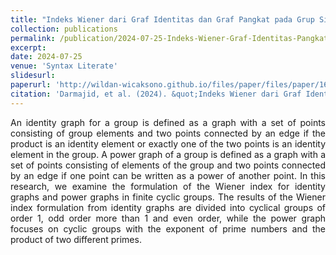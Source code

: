 ```yaml
---
title: "Indeks Wiener dari Graf Identitas dan Graf Pangkat pada Grup Siklis Berhingga"
collection: publications
permalink: /publication/2024-07-25-Indeks-Wiener-Graf-Identitas-Pangkat-Siklis-Berhingga-No-7
excerpt: 
date: 2024-07-25
venue: 'Syntax Literate'
slidesurl: 
paperurl: 'http://wildan-wicaksono.github.io/files/paper/files/paper/16994-Article Text-59366-1-10-20240725.pdf'
citation: 'Darmajid, et al. (2024). &quot;Indeks Wiener dari Graf Identitas dan Graf Pangkat pada Grup Siklis Berhingga.&quot; <i>Syntax Literate</i>. 9(7).'
---
```


<p align="justify"> An identity graph for a group is defined as a graph with a set of points consisting of group elements and two points connected by an edge if the product is an identity element or exactly one of the two points is an identity element in the group. A power graph of a group is defined as a graph with a set of points consisting of elements of the group and two points connected by an edge if one point can be written as a power of another point. In this research, we examine the formulation of the Wiener index for identity graphs and power graphs in finite cyclic groups. The results of the Wiener index formulation from identity graphs are divided into cyclical groups of order 1, odd order more than 1 and even order, while the power graph focuses on cyclic groups with the exponent of prime numbers and the product of two different primes. </p>

